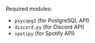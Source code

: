 Required modules:
* `psycopg2` (for PostgreSQL API)
* `discord.py` (for Discord API)
* `spotipy` (for Spotify API)
